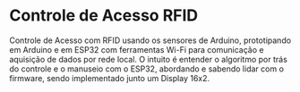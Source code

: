 # Controle de Acesso RFID
Controle de Acesso com RFID usando os sensores de Arduino, prototipando em Arduino e em ESP32 com ferramentas Wi-Fi para comunicação e aquisição de dados por rede local. O intuito é entender o algoritmo por trás do controle e o manuseio com o ESP32, abordando e sabendo lidar com o firmware, sendo implementado junto um Display 16x2.
